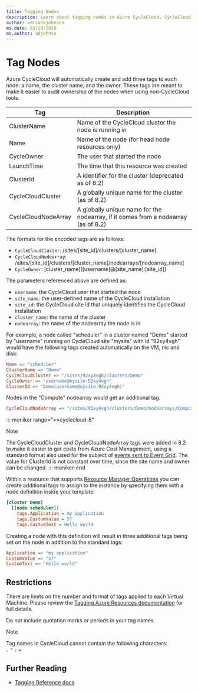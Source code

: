 ```yaml
---
title: Tagging Nodes
description: Learn about tagging nodes in Azure CycleCloud. CycleCloud automatically adds Azure tags to resources created from nodes.
author: adriankjohnson
ms.date: 03/20/2020
ms.author: adjohnso
---
```


# Tag Nodes

Azure CycleCloud will automatically create and add three tags to each node: a name, the cluster name, and the owner. These tags are meant to make it easier to audit ownership of the nodes when using non-CycleCloud tools.

| Tag                  | Description                                                                            |
| -------------------- | -------------------------------------------------------------------------------------- |
| ClusterName          | Name of the CycleCloud cluster the node is running in                                  |
| Name                 | Name of the node (for head node resources only)                                        |
| CycleOwner           | The user that started the node                                                         |
| LaunchTime           | The time that this resource was created                                                |
| ClusterId            | A identifier for the cluster (deprecated as of 8.2)                                    |
| CycleCloudCluster    | A globally unique name for the cluster (as of 8.2)                                     |
| CycleCloudNodeArray  | A globally unique name for the nodearray, if it comes from a nodearray (as of 8.2)     |

The formats for the encoded tags are as follows:
- `CycleCloudCluster`: /sites/[site_id]/clusters/[cluster_name]
- `CycleCloudNodearray`: /sites/[site_id]/clusters/[cluster_name]/nodearrays/[nodearray_name]
- `CycleOwner`: [cluster_name]\([username]@[site_name]:[site_id]\)

The parameters referenced above are defined as:
- `username`: the CycleCloud user that started the node
- `site_name`: the user-defined name of the CycleCloud installation
- `site_id`: the CycleCloud site id that uniquely identifies the CycleCloud installation
- `cluster_name`: the name of the cluster
- `nodearray`: the name of the nodearray the node is in

For example, a node called "scheduler" in a cluster named "Demo" started by "username" running on CycleCloud site "mysite" with id "92xy4vgh" would have the following tags created automatically on the VM, nic and disk:

``` ini
Name => "scheduler"
ClusterName => "Demo"
CycleCloudCluster => "/sites/92xy4vgh/clusters/Demo"
CycleOwner => "username@mysite:92xy4vgh"
ClusterId => "Demo(username@mysite:92xy4vgh)"
```

Nodes in the "Compute" nodearray would get an additional tag:
``` ini
CycleCloudNodeArray => "/sites/92xy4vgh/clusters/Demo/nodearrays/Compute"
```

::: moniker range=">=cyclecloud-8"
> [!NOTE]
> The CycleCloudCluster and CycleCloudNodeArray tags were added in 8.2 to make it easier to get costs from Azure Cost Management, using a standard format also used for 
> the subject of [events sent to Event Grid](~/events.md#subject). The value for ClusterId is not constant over time, since the site name and owner can be changed.
::: moniker-end


Within a resource that supports [Resource Manager Operations](/azure/azure-resource-manager/resource-group-using-tags) you can create additional tags to assign to the instance by specifying them with a node definition inside your template:

``` ini
[cluster Demo]
  [[node scheduler]]
    tags.Application = my application
    tags.CustomValue = 57
    tags.CustomText = Hello world
```

Creating a node with this definition will result in three additional tags being set on the node in addition to the standard tags:

``` ini
Application => "my application"
CustomValue => "57"
CustomText => "Hello world"
```

## Restrictions

There are limits on the number and format of tags applied to each Virtual Machine. Please review the [Tagging Azure Resources documentation](/azure/azure-resource-manager/resource-group-using-tags) for full details.

Do not include quotation marks or periods in your tag names.

> [!NOTE]
> Tag names in CycleCloud cannot contain the following characters:<br>
>  `.` `"` `:` `=`

## Further Reading

* [Tagging Reference docs](~/cluster-references/node-nodearray-reference.md#tags)
